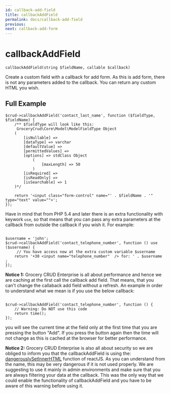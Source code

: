 ```yaml
---
id: callback-add-field
title: callbackAddField
permalink: docs/callback-add-field
previous: 
next: callback-add-form
---
```


# callbackAddField

<pre><code class="php">callbackAddField(string $fieldName, callable $callback)</code></pre>
Create a custom field with a callback for add form. As this is add form, there is not any parameters added to the callback. You can return any custom HTML you wish. 

## Full Example
<pre><code class="php">$crud->callbackAddField('contact_last_name', function ($fieldType, $fieldName) {
    /** $fieldType will look like this:
     GroceryCrud\Core\Model\ModelFieldType Object
    (
        [isNullable] => 
        [dataType] => varchar
        [defaultValue] => 
        [permittedValues] => 
        [options] => stdClass Object
            (
                [maxLength] => 50
            )
        [isRequired] => 
        [isReadOnly] => 
        [isSearchable] => 1
    )*/

    return '&lt;input class="form-control" name="' . $fieldName . '" type="text" value=""&gt;';
});</code></pre>

Have in mind that from PHP 5.4 and later there is an extra functionality with keywork <code>use</code>, so that means that you can pass any extra parameters at the callback from outside the callback if you wish it. For example:

<pre><code class="php">
$username = 'john';
$crud->callbackAddField('contact_telephone_number', function () use ($username) {
     // You have access now at the extra custom variable $username
    return '+30 &lt;input name="telephone_number"  /&gt; for: ' . $username ;
});</code></pre>

<strong>Notice 1:</strong> Grocery CRUD Enterprise is all about performance and hence we are caching at the first call the callback add field. That means, that you can't change the callaback add field without a refresh. An example in order to understand what we mean is if you use the below callback:

<pre><code class="php">
$crud->callbackAddField('contact_telephone_number', function () {
    // Warning: Do NOT use this code
    return time();
});</code></pre>
you will see the current time at the field only at the first time that you are pressing the button "Add". If you press the button again then the time will not change as this is cached at the browser for better performance.
 
<strong>Notice 2:</strong> Grocery CRUD Enterprise is also all about security so we are obliged to inform you that the callbackAddField is using the: <a href="https://facebook.github.io/react/docs/dom-elements.html#dangerouslysetinnerhtml" target="_blank" rel="noopener noreferrer">dangerouslySetInnerHTML</a> function of reactJS. As you can understand from the name, this may be very dangerous if it is not used properly. We are suggesting to use it mainly in admin environments and make sure that you are always filtering your data at the callback. This was the only way that we could enable the functionality of callbackAddField and you have to be aware of this warning before using it.